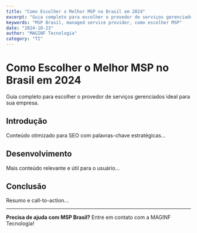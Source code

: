 ```yaml
---
title: "Como Escolher o Melhor MSP no Brasil em 2024"
excerpt: "Guia completo para escolher o provedor de serviços gerenciados ideal para sua empresa."
keywords: "MSP Brasil, managed service provider, como escolher MSP"
date: "2024-10-23"
author: "MAGINF Tecnologia"
category: "TI"
---
```


# Como Escolher o Melhor MSP no Brasil em 2024

Guia completo para escolher o provedor de serviços gerenciados ideal para sua empresa.

## Introdução

Conteúdo otimizado para SEO com palavras-chave estratégicas...

## Desenvolvimento

Mais conteúdo relevante e útil para o usuário...

## Conclusão

Resumo e call-to-action...

---

**Precisa de ajuda com MSP Brasil?** 
Entre em contato com a MAGINF Tecnologia!